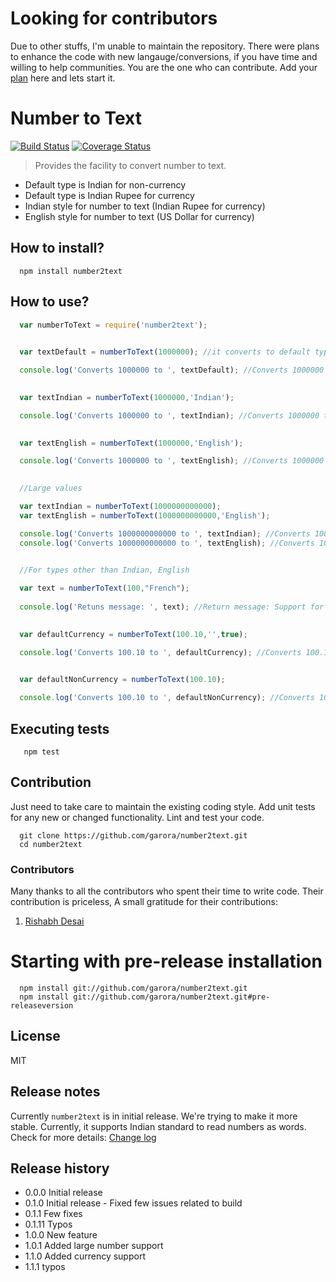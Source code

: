 # Looking for contributors
Due to other stuffs, I'm unable to maintain the repository. There were plans to enhance the code with new langauge/conversions, if you have time and willing to help communities. You are the one who can contribute. Add your [plan](https://github.com/garora/number2text/issues) here and lets start it.

Number to Text
===
[![Build Status](https://travis-ci.org/garora/number2text.svg?branch=master)](https://travis-ci.org/garora/number2text)   [![Coverage Status](https://coveralls.io/repos/garora/number2text/badge.svg)](https://coveralls.io/r/garora/number2text)
> Provides the facility to convert number to text. 

* Default type is Indian for non-currency 
* Default type is Indian Rupee for currency
* Indian style for number to text (Indian Rupee for currency)
* English style for number to text (US Dollar for currency)


## How to install?

```shell
  npm install number2text
```

## How to use?

```js
  var numberToText = require('number2text');
 ```

```js
     
  var textDefault = numberToText(1000000); //it converts to default type i.e. Indian

  console.log('Converts 1000000 to ', textDefault); //Converts 1000000 to Ten Lakh
```

```js
       
  var textIndian = numberToText(1000000,'Indian');

  console.log('Converts 1000000 to ', textIndian); //Converts 1000000 to Ten Lakh
```

```js
       
  var textEnglish = numberToText(1000000,'English');

  console.log('Converts 1000000 to ', textEnglish); //Converts 1000000 to One Million
```

```js
       
  //Large values

  var textIndian = numberToText(1000000000000);
  var textEnglish = numberToText(1000000000000,'English');

  console.log('Converts 1000000000000 to ', textIndian); //Converts 1000000000000 to One Lakh Crore
  console.log('Converts 1000000000000 to ', textEnglish); //Converts 1000000000000 to One Trillion
```

```js
       
  //For types other than Indian, English

  var text = numberToText(100,"French");
  
  console.log('Retuns message: ', text); //Return message: Support for language: french is not available. Available languages are: indian,english
 ```

```js
       
  var defaultCurrency = numberToText(100.10,'',true);

  console.log('Converts 100.10 to ', defaultCurrency); //Converts 100.10 to One Hundred Rupee And Ten Paise Only
```

```js
       
  var defaultNonCurrency = numberToText(100.10);

  console.log('Converts 100.10 to ', defaultNonCurrency); //Converts 100.10 to One Hundred Point Ten 
```

## Executing tests

```shell
   npm test
```

## Contribution

Just need to take care to maintain the existing coding style. Add unit tests for any new or changed functionality. Lint and test your code.

```shell
  git clone https://github.com/garora/number2text.git
  cd number2text
```

### Contributors
Many thanks to all the contributors who spent their time to write code. Their contribution is priceless, A small gratitude for their contributions:

 1. [Rishabh Desai](https://github.com/rishabdesai)

# Starting with pre-release installation

```shell
  npm install git://github.com/garora/number2text.git
  npm install git://github.com/garora/number2text.git#pre-releaseversion
```

## License

MIT

## Release notes

Currently ```number2text``` is in initial release. We're trying to make it more stable. Currently, it supports Indian standard to read numbers as words. Check for more details: [Change log](https://github.com/garora/number2text/blob/master/Changelog.md)


## Release history

* 0.0.0 Initial release
* 0.1.0 Initial release - Fixed few issues related to build
* 0.1.1 Few fixes
* 0.1.11 Typos
* 1.0.0 New feature
* 1.0.1 Added large number support
* 1.1.0 Added currency support
* 1.1.1 typos
